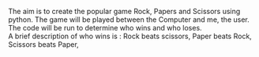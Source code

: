 The aim is to create the popular game Rock, Papers and Scissors using python. The game will be played between the Computer and me, the user. The code will be run to determine who wins and who loses.   
A brief description of who wins is :
Rock beats scissors,
Paper beats Rock,
Scissors beats Paper,
